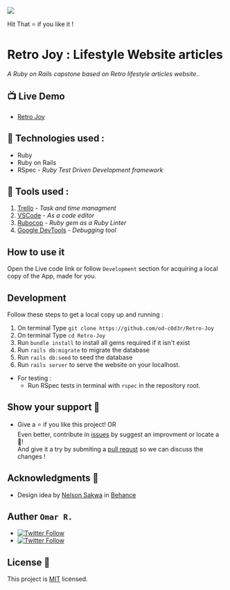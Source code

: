 ![](https://img.shields.io/badge/Microverse-blueviolet)

Hit That ⭐️ if you like it ! <br>

# Retro Joy : Lifestyle Website articles

 _A Ruby on Rails capstone based on Retro lifestyle articles website.._

## 📺 Live Demo 

- [Retro Joy](https://stunning-kings-canyon-35023.herokuapp.com/)

## 📡 Technologies used :

- Ruby 
- Ruby on Rails
- RSpec -  _Ruby Test Driven Development framework_

## 🔧 Tools used :

1. [Trello](http://trello.com) -  _Task and time managment_
1. [VSCode](https://code.visualstudio.com/) - _As a code editor_
1. [Rubocop](https://rubocop.org/) - _Ruby gem as a Ruby Linter_
1. [Google DevTools](https://developers.google.com/) - _Debugging tool_

## How to use it
Open the Live code link or follow `Development` section for acquiring a local copy of the App, made for you.

## Development

Follow these steps to get a local copy up and running :

1. On terminal Type `git clone https://github.com/od-c0d3r/Retro-Joy`
1. On terminal Type `cd Retro-Joy`
1. Run `bundle install` to install all gems required if it isn't exist
1. Run `rails db:migrate` to migrate the database
1. Run `rails db:seed` to seed the database
3. Run `rails server` to serve the website on your localhost.

- For testing :
    - Run RSpec tests in terminal with `rspec` in the repository root.

## Show your support 🤙

- Give a ⭐️ if you like this project! OR<br>
Even better, contribute in [issues](./issures) by suggest an improvment or locate a 🐞!<br>
And give it a try by submiting a [pull requst](./pulls) so we can discuss the changes !<br>

## Acknowledgments 📜

- Design idea by [Nelson Sakwa](http://sakwadesign.com/) in [Behance](https://www.behance.net/sakwadesignstudio)


## Auther `Omar R.`

- [<img alt="Twitter Follow" src="https://img.shields.io/github/followers/od-c0d3r?label=Github&style=social">](https://github.com/od-c0d3r)
- [<img alt="Twitter Follow" src="https://img.shields.io/twitter/follow/od_coder?label=Twitter&style=social">](https://twitter.com/od_coder)

## License 📝

This project is [MIT](https://opensource.org/licenses/MIT) licensed.
